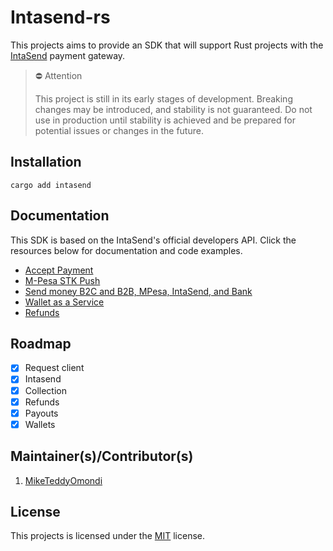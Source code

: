 # Intasend-rs

This projects aims to provide an SDK that will support Rust projects with the [IntaSend](https://intasend.com) payment gateway.

> ⛔ Attention 
>
> This project is still in its early stages of development. Breaking changes may be introduced, and stability is not guaranteed. Do not use in production until stability is achieved and be prepared for potential issues or changes in the future.

## Installation

```shell
cargo add intasend
```

## Documentation

This SDK is based on the IntaSend's official developers API. Click the resources below for documentation and code examples.

- [Accept Payment](https://developers.intasend.com/docs/checkout-links)
- [M-Pesa STK Push](https://developers.intasend.com/docs/m-pesa-stk-push)
- [Send money B2C and B2B, MPesa, IntaSend, and Bank](https://developers.intasend.com/docs/send-money)
- [Wallet as a Service](https://developers.intasend.com/docs/wallets)
- [Refunds](https://developers.intasend.com/docs/creating-refunds)

## Roadmap

- [x] Request client
- [x] Intasend
- [x] Collection
- [x] Refunds
- [x] Payouts
- [x] Wallets 

## Maintainer(s)/Contributor(s)

1. [MikeTeddyOmondi](https://github.com/MikeTeddyOmondi)

## License

This projects is licensed under the [MIT](./LICENSE.md) license.
